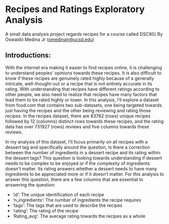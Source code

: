 # Recipes and Ratings Exploratory Analysis
A small data analysis project regards recipes for a course called DSC80/
By Oswaldo Medina Jr (omedinajr@ucsd.edu)

## Introductions:
With the internet era making it easier to find recipes online, it is challenging to understand peoples’ opinions towards these recipes. It is also difficult to know if these recipes are genuinely rated highly because of a generally intricate, well-thought-out or a recipe that is not entirely accurate in its rating. With understanding that recipes have different ratings according to other people, we also need to realize that recipes have many factors that lead them to be rated highly or lower. In this analysis, I’ll explore a dataset from food.com that contains two sub-datasets, one being targeted towards just having the recipes and the other being reviewing and rating those recipes. In the recipes dataset, there are 83782 (rows) unique recipes followed by 12  (columns)  distinct rows towards these recipes, and the rating data has over 731927 (rows) reviews and five columns towards these reviews.

In my analysis of this dataset, I’ll focus primarily on all recipes with a dessert tag and specifically around the question, Is there a correction between the number of ingredients in a dessert recipe and its rating within the dessert tags? This question is looking towards understanding if dessert needs to be complex to be enjoyed or if the complexity of ingredients doesn't matter. Its rating answers whether a dessert needs to have many ingredients to be appreciated more or if it doesn’t matter. For this analysis to answer this question, there are a few columns that are essential to answering the question: 
- ‘id’: The unique identification of each recipe
- ‘n_ingredients’: The number of ingredients the recipe requires
- ‘tags’: The tags that are used to describe the recipes
- ‘rating’: The rating of the recipe
- ‘Rating_avg’: The average rating towards the recipes as a whole
